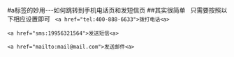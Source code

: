 #a标签的妙用---如何跳转到手机电话页和发短信页
##其实很简单   只需要按照以下相应设置即可
``
<a href="tel:400-888-6633">拨打电话<a>``

``<a href="sms:19956321564">发送短信<a>``

``<a href="mailto:mail@mail.com">发送邮件<a>
``
